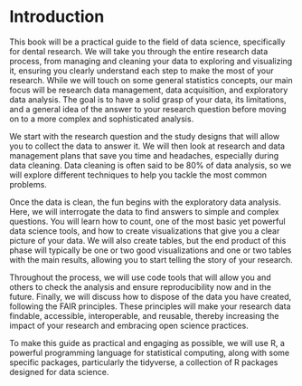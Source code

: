 # Introduction

This book will be a practical guide to the field of data science, specifically for dental research. We will take you through the entire research data process, from managing and cleaning your data to exploring and visualizing it, ensuring you clearly understand each step to make the most of your research. While we will touch on some general statistics concepts, our main focus will be research data management, data acquisition, and exploratory data analysis. The goal is to have a solid grasp of your data, its limitations, and a general idea of the answer to your research question before moving on to a more complex and sophisticated analysis.

We start with the research question and the study designs that will allow you to collect the data to answer it. We will then look at research and data management plans that save you time and headaches, especially during data cleaning. Data cleaning is often said to be 80% of data analysis, so we will explore different techniques to help you tackle the most common problems.

Once the data is clean, the fun begins with the exploratory data analysis. Here, we will interrogate the data to find answers to simple and complex questions. You will learn how to count, one of the most basic yet powerful data science tools, and how to create visualizations that give you a clear picture of your data. We will also create tables, but the end product of this phase will typically be one or two good visualizations and one or two tables with the main results, allowing you to start telling the story of your research.&#x20;

Throughout the process, we will use code tools that will allow you and others to check the analysis and ensure reproducibility now and in the future. Finally, we will discuss how to dispose of the data you have created, following the FAIR principles. These principles will make your research data findable, accessible, interoperable, and reusable, thereby increasing the impact of your research and embracing open science practices.&#x20;

To make this guide as practical and engaging as possible, we will use R, a powerful programming language for statistical computing, along with some specific packages, particularly the tidyverse, a collection of R packages designed for data science.
